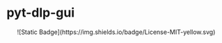 # pyt-dlp-gui

<div align="center">
    ![Static Badge](https://img.shields.io/badge/License-MIT-yellow.svg)
</div>
